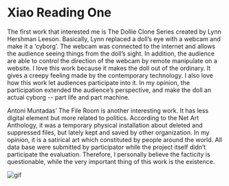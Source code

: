 Xiao Reading One
===============

The first work that interested me is The Dollie Clone Series created by Lynn Hershman Leeson. Basically, Lynn replaced a doll’s eye with a webcam and make it a ‘cyborg’. The webcam was connected to the internet and allows the audience seeing things from the doll’s sight. In addition, the audience are able to control the direction of the webcam by remote manipulate on a website. I love this work because it makes the doll out of the ordinary. It gives a creepy feeling made by the contemporary technology. I also love how this work let audiences participate into it. In my opinion, the participation extended the audience’s perspective, and make the doll an actual cyborg -- part life and part machine. 

Antoni Muntadas’ The File Room is another interesting work. It has less digital element but more related to politics. According to the Net Art Anthology, it was a temporary physical installation about deleted and suppressed files, but lately kept and saved by other organization. In my opinion, it is a satirical art which constituted by people around the world. All data base were submitted by participator while the project itself didn’t participate the evaluation. Therefore, I personally believe the facticity is questionable, while the very important thing of this work is the existence. 

![gif](https://i.imgur.com/pS5lIDd.gif)

